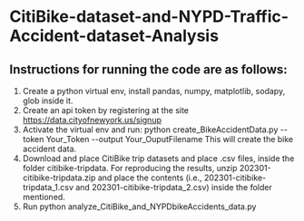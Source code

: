 # CitiBike-dataset-and-NYPD-Traffic-Accident-dataset-Analysis
## Instructions for running the code are as follows:
1. Create a python virtual env, install pandas, numpy, matplotlib, sodapy, glob inside it.
2. Create an api token by registering at the site https://data.cityofnewyork.us/signup
3. Activate the virtual env and run:
 python create_BikeAccidentData.py --token Your_Token --output Your_OuputFilename 
This will create the bike accident data.
4. Download and place CitiBike trip datasets and place .csv files, inside the folder citibike-tripdata. For reproducing the results, unzip 202301-citibike-tripdata.zip and place the contents (i.e., 202301-citibike-tripdata_1.csv and 202301-citibike-tripdata_2.csv) inside the folder mentioned.
5. Run python analyze_CitiBike_and_NYPDbikeAccidents_data.py 
